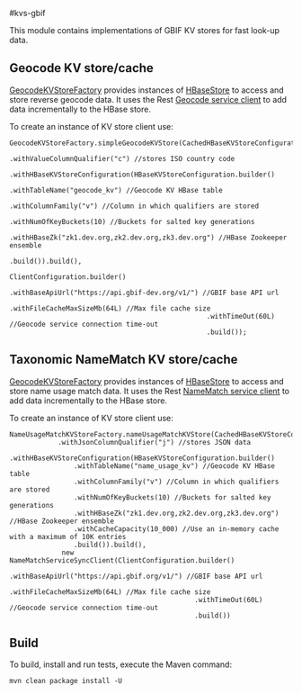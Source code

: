 #kvs-gbif

This module contains implementations of GBIF KV stores for fast look-up data.

## Geocode KV store/cache

[GeocodeKVStoreFactory](src/main/java/org/gbif/kvs/geocode/GeocodeKVStoreFactory.java) provides instances of
[HBaseStore](../kvs-core/src/main/java/org/gbif/kvs/hbase/HBaseStore.java) to access and store reverse geocode data.
It uses the Rest [Geocode service client](../kvs-rest-clients/src/main/java/org/gbif/rest/client/geocode/GeocodeService.java) to add data incrementally to the HBase store.

To create an instance of KV store client use:

```
GeocodeKVStoreFactory.simpleGeocodeKVStore(CachedHBaseKVStoreConfiguration.builder()
                                                 .withValueColumnQualifier("c") //stores ISO country code
                                                 .withHBaseKVStoreConfiguration(HBaseKVStoreConfiguration.builder()
                                                                                  .withTableName("geocode_kv") //Geocode KV HBase table
                                                                                  .withColumnFamily("v") //Column in which qualifiers are stored
                                                                                  .withNumOfKeyBuckets(10) //Buckets for salted key generations
                                                                                  .withHBaseZk("zk1.dev.org,zk2.dev.org,zk3.dev.org") //HBase Zookeeper ensemble
                                                                                  .build()).build(),
                                               ClientConfiguration.builder()
                                                 .withBaseApiUrl("https://api.gbif-dev.org/v1/") //GBIF base API url
                                                 .withFileCacheMaxSizeMb(64L) //Max file cache size
                                                 .withTimeOut(60L) //Geocode service connection time-out
                                                 .build());
```

## Taxonomic NameMatch KV store/cache

[GeocodeKVStoreFactory](src/main/java/org/gbif/kvs/species/NameUsageMatchKVStoreFactory.java) provides instances of
[HBaseStore](../kvs-core/src/main/java/org/gbif/kvs/hbase/HBaseStore.java) to access and store name usage match data.
It uses the Rest [NameMatch service client](../key-value-store/kvs-rest-clients/src/main/java/org/gbif/rest/client/species/NameMatchService.java) to add data incrementally to the HBase store.

To create an instance of KV store client use:

```
NameUsageMatchKVStoreFactory.nameUsageMatchKVStore(CachedHBaseKVStoreConfiguration.builder()
            .withJsonColumnQualifier("j") //stores JSON data
            .withHBaseKVStoreConfiguration(HBaseKVStoreConfiguration.builder()
                .withTableName("name_usage_kv") //Geocode KV HBase table
                .withColumnFamily("v") //Column in which qualifiers are stored
                .withNumOfKeyBuckets(10) //Buckets for salted key generations
                .withHBaseZk("zk1.dev.org,zk2.dev.org,zk3.dev.org") //HBase Zookeeper ensemble
                .withCacheCapacity(10_000) //Use an in-memory cache with a maximum of 10K entries
                .build()).build(),
             new NameMatchServiceSyncClient(ClientConfiguration.builder()
                                              .withBaseApiUrl("https://api.gbif.org/v1/") //GBIF base API url
                                              .withFileCacheMaxSizeMb(64L) //Max file cache size
                                              .withTimeOut(60L) //Geocode service connection time-out
                                              .build())
```

## Build

To build, install and run tests, execute the Maven command:

`mvn clean package install -U`